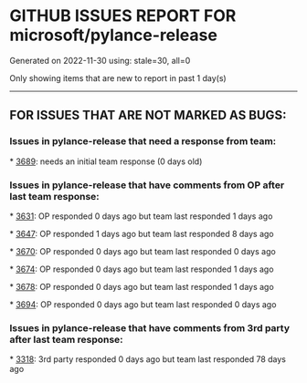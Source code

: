 
# GITHUB ISSUES REPORT FOR microsoft/pylance-release


Generated on 2022-11-30 using: stale=30, all=0


Only showing items that are new to report in past 1 day(s)


---

## FOR ISSUES THAT ARE NOT MARKED AS BUGS:


### Issues in pylance-release that need a response from team:


\* [3689](https://github.com/microsoft/pylance-release/issues/3689 "Member &quot;iter_rows&quot; unknown for openpyxl worksheet"): needs an initial team response (0 days old)

### Issues in pylance-release that have comments from OP after last team response:


\* [3631](https://github.com/microsoft/pylance-release/issues/3631 "Pylance randomly forgets previously known inferred types after editing"): OP responded 0 days ago but team last responded 1 days ago

\* [3647](https://github.com/microsoft/pylance-release/issues/3647 "Exclude map files from extension bundle"): OP responded 1 days ago but team last responded 8 days ago

\* [3670](https://github.com/microsoft/pylance-release/issues/3670 "Feature Request: Auto import should suggest all symbols in your project"): OP responded 0 days ago but team last responded 0 days ago

\* [3674](https://github.com/microsoft/pylance-release/issues/3674 "Duplicated Suggestion in Jupyter Notebook"): OP responded 0 days ago but team last responded 1 days ago

\* [3678](https://github.com/microsoft/pylance-release/issues/3678 "Option to set python.analysis.packageIndexDepths  depth globally."): OP responded 0 days ago but team last responded 1 days ago

\* [3694](https://github.com/microsoft/pylance-release/issues/3694 "Incorrect Missing Import Warnings"): OP responded 0 days ago but team last responded 0 days ago

### Issues in pylance-release that have comments from 3rd party after last team response:


\* [3318](https://github.com/microsoft/pylance-release/issues/3318 "[Auto Import] - Suggest equivalents from `collections.abc` rather than `typing`"): 3rd party responded 0 days ago but team last responded 78 days ago
